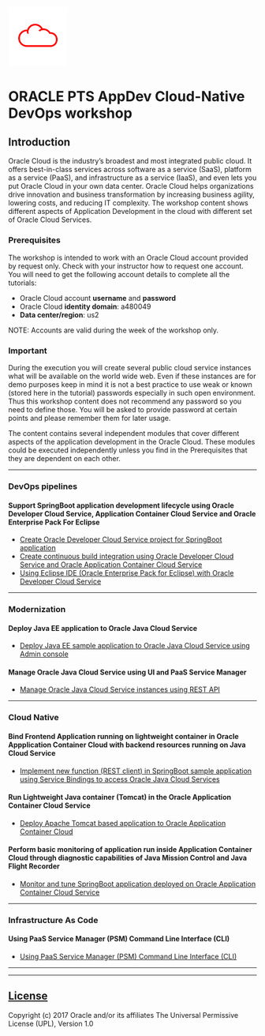 ![](common/images/customer.logo.png)
---
# ORACLE PTS AppDev Cloud-Native DevOps workshop #

## Introduction ##

Oracle Cloud is the industry’s broadest and most integrated public cloud. It offers best-in-class services across software as a service (SaaS), platform as a service (PaaS), and infrastructure as a service (IaaS), and even lets you put Oracle Cloud in your own data center. Oracle Cloud helps organizations drive innovation and business transformation by increasing business agility, lowering costs, and reducing IT complexity. The workshop content shows different aspects of Application Development in the cloud with different set of Oracle Cloud Services.


### Prerequisites ###

The workshop is intended to work with an Oracle Cloud account provided by request only. Check with your instructor how to request one account. You will need to get the following account details to complete all the tutorials:

+ Oracle Cloud account **username** and **password**
+ Oracle Cloud **identity domain**: a480049
+ **Data center/region**: us2

NOTE: Accounts are valid during the week of the workshop only.


### Important ###

During the execution you will create several public cloud service instances what will be available on the world wide web. Even if these instances are for demo purposes keep in mind it is not a best practice to use weak or known (stored here in the tutorial) passwords especially in such open environment. Thus this workshop content does not recommend any password so you need to define those. You will be asked to provide password at certain points and please remember them  for  later usage.

The content contains several independent modules that cover different aspects of the application development in the Oracle Cloud. These modules could be executed independently unless you find in the Prerequisites that they are dependent on each other.

----

### DevOps pipelines

#### Support SpringBoot application development lifecycle using Oracle Developer Cloud Service, Application Container Cloud Service and Oracle Enterprise Pack For Eclipse ####

+ [Create Oracle Developer Cloud Service project for SpringBoot application](springboot-sample/create.devcs.project.md)
+ [Create continuous build integration using Oracle Developer Cloud Service and Oracle Application Container Cloud Service](springboot-sample/devcs.accs.ci.md)
+ [Using Eclipse IDE (Oracle Enterprise Pack for Eclipse) with Oracle Developer Cloud Service](oepe/setup.oepe.md)

----


### Modernization

#### Deploy Java EE application to Oracle Java Cloud Service  ####


+ [Deploy Java EE sample application to Oracle Java Cloud Service using Admin console](jcs-deploy/README.md)

#### Manage Oracle Java Cloud Service using UI and PaaS Service Manager  ####
+ [Manage Oracle Java Cloud Service instances using REST API](jcs-restapi/README.md)


----



### Cloud Native

#### Bind Frontend Application running on lightweight container in Oracle Appplication Container Cloud with backend resources running on Java Cloud Service  ####

+ [Implement new function (REST client) in SpringBoot sample application using Service Bindings to access Oracle Java Cloud Services](devops-bind/README.md)

#### Run Lightweight Java container (Tomcat) in the  Oracle Application Container Cloud Service ####

+ [Deploy Apache Tomcat based application to Oracle Application Container Cloud](accs-tomcat/README.md)

#### Perform basic monitoring of application run inside Application Container Cloud through diagnostic capabilities of Java Mission Control and Java Flight Recorder  ####

+ [Monitor and tune SpringBoot application deployed on Oracle Application Container Cloud Service](monitor-tune/README.md)


----


### Infrastructure As Code


#### Using PaaS Service Manager (PSM) Command Line Interface (CLI)  ###
+ [Using PaaS Service Manager (PSM) Command Line Interface (CLI)](jcs-scale-psm/README.md)

----

---

## [License](LICENSE.md)
Copyright (c) 2017 Oracle and/or its affiliates
The Universal Permissive License (UPL), Version 1.0
